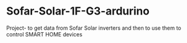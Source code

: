 # Sofar-Solar-1F-G3-ardurino
Project- to get data from Sofar Solar inverters and then to use them to control SMART HOME devices
